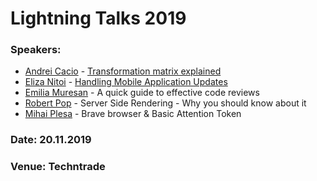 # Lightning Talks 2019

### Speakers: 
- [Andrei Cacio](https://github.com/andrei-cacio) - [Transformation matrix explained](https://slides.com/andrei-cacio/deck-7060f2)
- [Eliza Nitoi](https://github.com/elizamaria) - [Handling Mobile Application Updates](https://slides.com/elizanitoi/handling-mobile-app-updates)
- [Emilia Muresan](https://github.com/emimuresan) - A quick guide to effective code reviews
- [Robert Pop](https://github.com/robipop22) - Server Side Rendering - Why you should know about it
- [Mihai Plesa](https://github.com/mihaiplesa) - Brave browser & Basic Attention Token
### Date: 20.11.2019
### Venue: Techntrade
